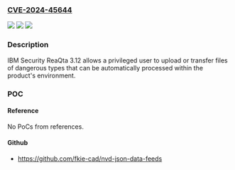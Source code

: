 ### [CVE-2024-45644](https://cve.mitre.org/cgi-bin/cvename.cgi?name=CVE-2024-45644)
![](https://img.shields.io/static/v1?label=Product&message=Security%20ReaQta&color=blue)
![](https://img.shields.io/static/v1?label=Version&message=%3D%203.12%20&color=brighgreen)
![](https://img.shields.io/static/v1?label=Vulnerability&message=CWE-434%20Unrestricted%20Upload%20of%20File%20with%20Dangerous%20Type&color=brighgreen)

### Description

IBM Security ReaQta 3.12 allows a privileged user to upload or transfer files of dangerous types that can be automatically processed within the product's environment.

### POC

#### Reference
No PoCs from references.

#### Github
- https://github.com/fkie-cad/nvd-json-data-feeds

